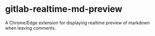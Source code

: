 # gitlab-realtime-md-preview
A Chrome/Edge extension for displaying realtime preview of markdown when leaving comments.
